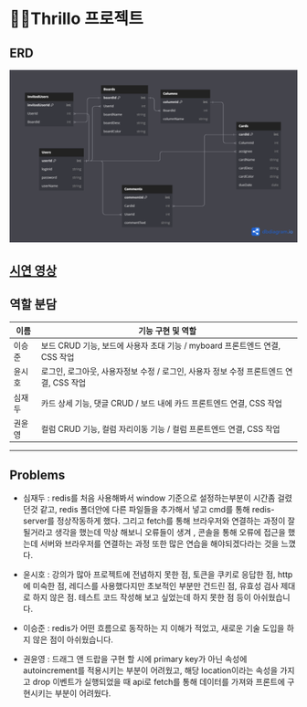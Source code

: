 # 🧑‍💼Thrillo 프로젝트

## ERD

![ERD](/public/img/KanbanBoard.png)

## [시연 영상](https://www.youtube.com/watch?v=sZdtcYi0y4A)

## 역할 분담

| 이름   | 기능 구현 및 역할                                                                      |
| ------ | -------------------------------------------------------------------------------------- |
| 이승준 | 보드 CRUD 기능, 보드에 사용자 초대 기능 / myboard 프론트엔드 연결, CSS 작업            |
| 윤시호 | 로그인, 로그아웃, 사용자정보 수정 / 로그인, 사용자 정보 수정 프론트엔드 연결, CSS 작업 |
| 심재두 | 카드 상세 기능, 댓글 CRUD / 보드 내에 카드 프론트엔드 연결, CSS 작업                   |
| 권윤영 | 컬럼 CRUD 기능, 컬럼 자리이동 기능 / 컬럼 프론트엔드 연결, CSS 작업                    |

---

## Problems

- 심재두 : redis를 처음 사용해봐서 window 기준으로 설정하는부분이 시간좀 걸렸던것 같고, redis 폴더안에 다른 파일들을 추가해서 넣고 cmd를 통해 redis-server를 정상작동하게 했다. 그리고 fetch를 통해 브라우저와 연결하는 과정이 잘될거라고 생각을 했는데 막상 해보니 오류들이 생겨 , 콘솔을 통해 오류에 접근을 했는데 서버와 브라우저를 연결하는 과정 또한 많은 연습을 해야되겠다라는 것을 느꼈다.

- 윤시호 : 강의가 많아 프로젝트에 전념하지 못한 점, 토큰을 쿠키로 응답한 점, http에 미숙한 점, 레디스를 사용했다지만 초보적인 부분만 건드린 점, 유효성 검사 제대로 하지 않은 점.
  테스트 코드 작성해 보고 싶었는데 하지 못한 점 등이 아쉬웠습니다.

- 이승준 : redis가 어떤 흐름으로 동작하는 지 이해가 적었고, 새로운 기술 도입을 하지 않은 점이 아쉬웠습니다.

- 권윤영 : 드래그 앤 드랍을 구현 할 시에 primary key가 아닌 속성에 autoincrement를 적용시키는 부분이 어려웠고, 해당 location이라는 속성을 가지고 drop 이벤트가 실행되었을 때 api로 fetch를 통해 데이터를 가져와 프론트에 구현시키는 부분이 어려웠다.
